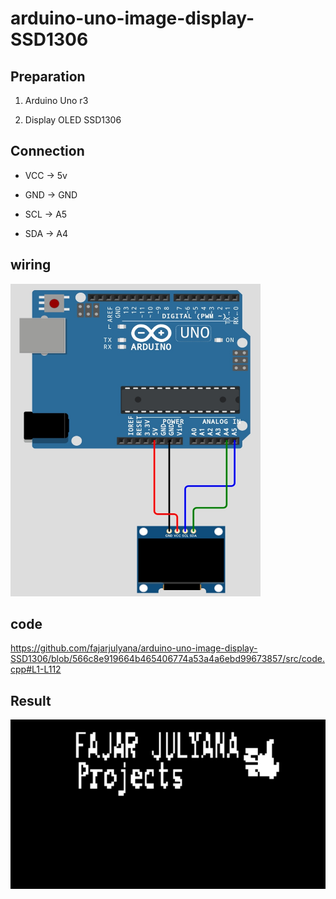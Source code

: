 # arduino-uno-image-display-SSD1306
## Preparation

1. Arduino Uno r3

2. Display OLED SSD1306

## Connection

- VCC -> 5v

- GND -> GND

- SCL -> A5

- SDA -> A4
## wiring
<img src="capture/wiring.jpg" style="width:400px; height:500px;"><br>
## code
https://github.com/fajarjulyana/arduino-uno-image-display-SSD1306/blob/566c8e919664b465406774a53a4a6ebd99673857/src/code.cpp#L1-L112
## Result
<img src="capture/result.jpg">
